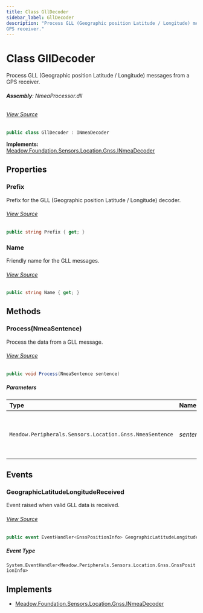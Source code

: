 ```yaml
---
title: Class GllDecoder
sidebar_label: GllDecoder
description: "Process GLL (Geographic position Latitude / Longitude) messages from a
GPS receiver."
---
```

# Class GllDecoder
Process GLL (Geographic position Latitude / Longitude) messages from a
GPS receiver.

###### **Assembly**: NmeaProcessor.dll
###### [View Source](https://github.com/WildernessLabs/Meadow.Foundation.git/blob/develop/Source/Meadow.Foundation.Libraries_and_Frameworks/Sensors.Location.Gnss.NmeaProcessor/Driver/GllDecoder.cs#L10)
```csharp title="Declaration"
public class GllDecoder : INmeaDecoder
```
**Implements:**  
[Meadow.Foundation.Sensors.Location.Gnss.INmeaDecoder](../Meadow.Foundation.Sensors.Location.Gnss/INmeaDecoder)

## Properties
### Prefix
Prefix for the GLL (Geographic position Latitude / Longitude) decoder.
###### [View Source](https://github.com/WildernessLabs/Meadow.Foundation.git/blob/develop/Source/Meadow.Foundation.Libraries_and_Frameworks/Sensors.Location.Gnss.NmeaProcessor/Driver/GllDecoder.cs#L20)
```csharp title="Declaration"
public string Prefix { get; }
```
### Name
Friendly name for the GLL messages.
###### [View Source](https://github.com/WildernessLabs/Meadow.Foundation.git/blob/develop/Source/Meadow.Foundation.Libraries_and_Frameworks/Sensors.Location.Gnss.NmeaProcessor/Driver/GllDecoder.cs#L25)
```csharp title="Declaration"
public string Name { get; }
```
## Methods
### Process(NmeaSentence)
Process the data from a GLL message.
###### [View Source](https://github.com/WildernessLabs/Meadow.Foundation.git/blob/develop/Source/Meadow.Foundation.Libraries_and_Frameworks/Sensors.Location.Gnss.NmeaProcessor/Driver/GllDecoder.cs#L31)
```csharp title="Declaration"
public void Process(NmeaSentence sentence)
```

##### Parameters

| Type | Name | Description |
|:--- |:--- |:--- |
| `Meadow.Peripherals.Sensors.Location.Gnss.NmeaSentence` | *sentence* | String array of the message components for a GLL message. |

## Events
### GeographicLatitudeLongitudeReceived
Event raised when valid GLL data is received.
###### [View Source](https://github.com/WildernessLabs/Meadow.Foundation.git/blob/develop/Source/Meadow.Foundation.Libraries_and_Frameworks/Sensors.Location.Gnss.NmeaProcessor/Driver/GllDecoder.cs#L15)
```csharp title="Declaration"
public event EventHandler<GnssPositionInfo> GeographicLatitudeLongitudeReceived
```
##### Event Type
`System.EventHandler<Meadow.Peripherals.Sensors.Location.Gnss.GnssPositionInfo>`

## Implements

* [Meadow.Foundation.Sensors.Location.Gnss.INmeaDecoder](../Meadow.Foundation.Sensors.Location.Gnss/INmeaDecoder)
